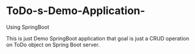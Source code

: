 # ToDo-s-Demo-Application-
Using SpringBoot 


This is just Demo SpringBoot application that goal is just a CRUD operation on ToDo object on Spring Boot server.
